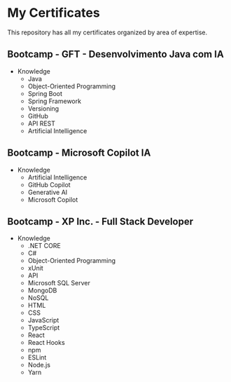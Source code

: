 # My Certificates

This repository has all my certificates organized by area of expertise.

## Bootcamp - GFT - Desenvolvimento Java com IA
- Knowledge
  - Java
  - Object-Oriented Programming
  - Spring Boot
  - Spring Framework
  - Versioning
  - GitHub
  - API REST
  - Artificial Intelligence

## Bootcamp - Microsoft Copilot IA
- Knowledge
  - Artificial Intelligence
  - GitHub Copilot
  - Generative AI
  - Microsoft Copilot

## Bootcamp - XP Inc. - Full Stack Developer
- Knowledge
  - .NET CORE
  - C#
  - Object-Oriented Programming
  - xUnit
  - API
  - Microsoft SQL Server
  - MongoDB
  - NoSQL
  - HTML
  - CSS
  - JavaScript
  - TypeScript
  - React
  - React Hooks
  - npm
  - ESLint
  - Node.js
  - Yarn
